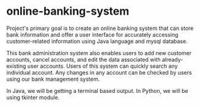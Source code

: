 # online-banking-system
 
Project's primary goal is to create an online banking system that can store bank information and offer a user interface for accurately accessing customer-related information using Java language and mysql database.

This bank administration system also enables users to add new customer accounts, cancel accounts, and edit the data associated with already-existing user accounts. Users of this system can quickly search any individual account. Any changes in any account can be checked by users using our bank management system.

In Java, we will be getting a terminal based output.
In Python, we will be using tkinter module.

